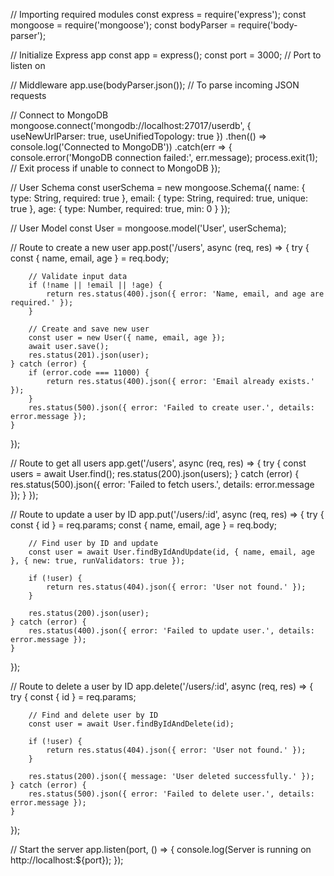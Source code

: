 // Importing required modules
const express = require('express');
const mongoose = require('mongoose');
const bodyParser = require('body-parser');

// Initialize Express app
const app = express();
const port = 3000; // Port to listen on

// Middleware
app.use(bodyParser.json()); // To parse incoming JSON requests

// Connect to MongoDB
mongoose.connect('mongodb://localhost:27017/userdb', { useNewUrlParser: true, useUnifiedTopology: true })
    .then(() => console.log('Connected to MongoDB'))
    .catch(err => {
        console.error('MongoDB connection failed:', err.message);
        process.exit(1); // Exit process if unable to connect to MongoDB
    });

// User Schema
const userSchema = new mongoose.Schema({
    name: {
        type: String,
        required: true
    },
    email: {
        type: String,
        required: true,
        unique: true
    },
    age: {
        type: Number,
        required: true,
        min: 0
    }
});

// User Model
const User = mongoose.model('User', userSchema);

// Route to create a new user
app.post('/users', async (req, res) => {
    try {
        const { name, email, age } = req.body;

        // Validate input data
        if (!name || !email || !age) {
            return res.status(400).json({ error: 'Name, email, and age are required.' });
        }

        // Create and save new user
        const user = new User({ name, email, age });
        await user.save();
        res.status(201).json(user);
    } catch (error) {
        if (error.code === 11000) {
            return res.status(400).json({ error: 'Email already exists.' });
        }
        res.status(500).json({ error: 'Failed to create user.', details: error.message });
    }
});

// Route to get all users
app.get('/users', async (req, res) => {
    try {
        const users = await User.find();
        res.status(200).json(users);
    } catch (error) {
        res.status(500).json({ error: 'Failed to fetch users.', details: error.message });
    }
});

// Route to update a user by ID
app.put('/users/:id', async (req, res) => {
    try {
        const { id } = req.params;
        const { name, email, age } = req.body;

        // Find user by ID and update
        const user = await User.findByIdAndUpdate(id, { name, email, age }, { new: true, runValidators: true });

        if (!user) {
            return res.status(404).json({ error: 'User not found.' });
        }

        res.status(200).json(user);
    } catch (error) {
        res.status(400).json({ error: 'Failed to update user.', details: error.message });
    }
});

// Route to delete a user by ID
app.delete('/users/:id', async (req, res) => {
    try {
        const { id } = req.params;

        // Find and delete user by ID
        const user = await User.findByIdAndDelete(id);

        if (!user) {
            return res.status(404).json({ error: 'User not found.' });
        }

        res.status(200).json({ message: 'User deleted successfully.' });
    } catch (error) {
        res.status(500).json({ error: 'Failed to delete user.', details: error.message });
    }
});

// Start the server
app.listen(port, () => {
    console.log(Server is running on http://localhost:${port});
});
